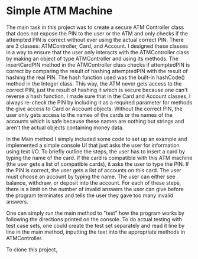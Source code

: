 # Simple ATM Machine

The main task in this project was to create a secure ATM Controller class that does not expose the PIN to the user or the ATM and only checks if the attempted PIN is correct without ever using the actual correct PIN. There are 3 classes: ATMController, Card, and Account. I designed these classes in a way to ensure that the user only interacts with the ATMController class by making an object of type ATMController and using its methods. The insertCardPIN method in the ATMController class checks if attemptedPIN is correct by comparing the result of hashing attemptedPIN with the result of hashing the real PIN. The hash function used was the built-in hashCode() method in the Integer class. This way, the ATM never gets access to the correct PIN, just the result of hashing it which is secure because one can't reverse a hash function. I made sure that in the Card and Account classes, I always re-check the PIN by including it as a required parameter for methods the give access to Card or Account objects. Without the correct PIN, the user only gets access to the names of the cards or the names of the accounts which is safe because these names are nothing but strings and aren't the actual objects containing money data.

In the Main method I simply included some code to set up an example and implemented a simple console UI that just asks the user for information using text I/O. To briefly outline the steps, the user has to insert a card by typing the name of the card. If the card is compatible with this ATM machine (the user gets a list of compatible cards), it asks the user to type the PIN. If the PIN is correct, the user gets a list of accounts on this card. The user must choose an account by typing the name. The user can either see balance, withdraw, or deposit into the account. For each of these steps, there is a limit on the number of invalid answers the user can give before the program terminates and tells the user they gave too many invalid answers.

One can simply run the main method to "test" how the program works by following the directions printed on the console. To do actual testing with test case sets, one could create the test set separately and read it line by line in the main method, inputting the text into the appropriate methods in ATMController.

To clone this project, 
